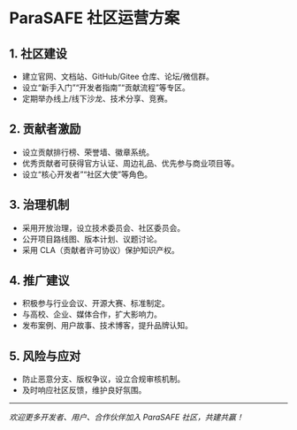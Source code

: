 # ParaSAFE 社区运营方案

## 1. 社区建设
- 建立官网、文档站、GitHub/Gitee 仓库、论坛/微信群。
- 设立“新手入门”“开发者指南”“贡献流程”等专区。
- 定期举办线上/线下沙龙、技术分享、竞赛。

## 2. 贡献者激励
- 设立贡献排行榜、荣誉墙、徽章系统。
- 优秀贡献者可获得官方认证、周边礼品、优先参与商业项目等。
- 设立“核心开发者”“社区大使”等角色。

## 3. 治理机制
- 采用开放治理，设立技术委员会、社区委员会。
- 公开项目路线图、版本计划、议题讨论。
- 采用 CLA（贡献者许可协议）保护知识产权。

## 4. 推广建议
- 积极参与行业会议、开源大赛、标准制定。
- 与高校、企业、媒体合作，扩大影响力。
- 发布案例、用户故事、技术博客，提升品牌认知。

## 5. 风险与应对
- 防止恶意分支、版权争议，设立合规审核机制。
- 及时响应社区反馈，维护良好氛围。

---

*欢迎更多开发者、用户、合作伙伴加入 ParaSAFE 社区，共建共赢！* 
